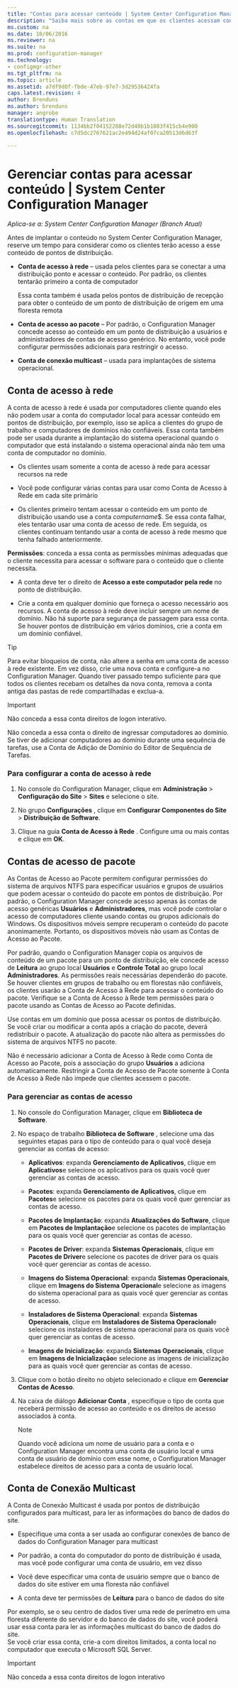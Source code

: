 ```yaml
---
title: "Contas para acessar conteúdo | System Center Configuration Manager"
description: "Saiba mais sobre as contas em que os clientes acessam conteúdo do System Center Configuration Manager."
ms.custom: na
ms.date: 10/06/2016
ms.reviewer: na
ms.suite: na
ms.prod: configuration-manager
ms.technology:
- configmgr-other
ms.tgt_pltfrm: na
ms.topic: article
ms.assetid: a7df9d0f-fbde-47eb-97e7-3d29536424fa
caps.latest.revision: 4
author: Brenduns
ms.author: brenduns
manager: angrobe
translationtype: Human Translation
ms.sourcegitcommit: 1134bb2f04152288e72d40b1b1083f415cb4e900
ms.openlocfilehash: c7d5dc2767621ac2e494d24af07ca20513d6d63f

---
```

# <a name="manage-accounts-to-access-content-in-system-center-configuration-manager"></a>Gerenciar contas para acessar conteúdo | System Center Configuration Manager

*Aplica-se a: System Center Configuration Manager (Branch Atual)*

Antes de implantar o conteúdo no System Center Configuration Manager, reserve um tempo para considerar como os clientes terão acesso a esse conteúdo de pontos de distribuição.  

-   **Conta de acesso à rede** – usada pelos clientes para se conectar a uma distribuição ponto e acessar o conteúdo. Por padrão, os clientes tentarão primeiro a conta de computador  

     Essa conta também é usada pelos pontos de distribuição de recepção para obter o conteúdo de um ponto de distribuição de origem em uma floresta remota  

-   **Conta de acesso ao pacote** – Por padrão, o Configuration Manager concede acesso ao conteúdo em um ponto de distribuição a usuários e administradores de contas de acesso genérico. No entanto, você pode configurar permissões adicionais para restringir o acesso.  

-   **Conta de conexão multicast** – usada para implantações de sistema operacional.  

##  <a name="a-namebkmknaaa-network-access-account"></a><a name="bkmk_NAA"></a> Conta de acesso à rede  
 A conta de acesso à rede é usada por computadores cliente quando eles não podem usar a conta do computador local para acessar conteúdo em pontos de distribuição, por exemplo, isso se aplica a clientes do grupo de trabalho e computadores de domínios não confiáveis. Essa conta também pode ser usada durante a implantação do sistema operacional quando o computador que está instalando o sistema operacional ainda não tem uma conta de computador no domínio.  

-   Os clientes usam somente a conta de acesso à rede para acessar recursos na rede  

-   Você pode configurar várias contas para usar como Conta de Acesso à Rede em cada site primário  

-   Os clientes primeiro tentam acessar o conteúdo em um ponto de distribuição usando use a conta *computername*$. Se essa conta falhar, eles tentarão usar uma conta de acesso de rede. Em seguida, os clientes continuam tentando usar a conta de acesso à rede mesmo que tenha falhado anteriormente.  

**Permissões**: conceda a essa conta as permissões mínimas adequadas que o cliente necessita para acessar o software para o conteúdo que o cliente necessita.  

-   A conta deve ter o direito de **Acesso a este computador pela rede** no ponto de distribuição.  

-   Crie a conta em qualquer domínio que forneça o acesso necessário aos recursos. A conta de acesso à rede deve incluir sempre um nome de domínio. Não há suporte para segurança de passagem para essa conta. Se houver pontos de distribuição em vários domínios, crie a conta em um domínio confiável.  

> [!TIP]  
>  Para evitar bloqueios de conta, não altere a senha em uma conta de acesso à rede existente. Em vez disso, crie uma nova conta e configure-a no Configuration Manager. Quando tiver passado tempo suficiente para que todos os clientes recebam os detalhes da nova conta, remova a conta antiga das pastas de rede compartilhadas e exclua-a.  

> [!IMPORTANT]  
>  Não conceda a essa conta direitos de logon interativo.  
>   
>  Não conceda a essa conta o direito de ingressar computadores ao domínio. Se tiver de adicionar computadores ao domínio durante uma sequência de tarefas, use a Conta de Adição de Domínio do Editor de Sequência de Tarefas.  

### <a name="to-configure-the-network-access-account"></a>Para configurar a conta de acesso à rede  

1.  No console do Configuration Manager, clique em **Administração** >   **Configuração do Site** >  **Sites** e selecione o site.  

2.  No grupo **Configurações** , clique em **Configurar Componentes do Site** > **Distribuição de Software**.  

3.  Clique na guia **Conta de Acesso à Rede** . Configure uma ou mais contas e clique em **OK**.  

##  <a name="a-namebkmkpaaa-package-access-accounts"></a><a name="bkmk_Paa"></a> Contas de acesso de pacote  
 As Contas de Acesso ao Pacote permitem configurar permissões do sistema de arquivos NTFS para especificar usuários e grupos de usuários que podem acessar o conteúdo do pacote em pontos de distribuição. Por padrão, o Configuration Manager concede acesso apenas às contas de acesso genéricas **Usuários** e **Administradores**, mas você pode controlar o acesso de computadores cliente usando contas ou grupos adicionais do Windows. Os dispositivos móveis sempre recuperam o conteúdo do pacote anonimamente. Portanto, os dispositivos móveis não usam as Contas de Acesso ao Pacote.  

 Por padrão, quando o Configuration Manager copia os arquivos de conteúdo de um pacote para um ponto de distribuição, ele concede acesso de **Leitura** ao grupo local **Usuários** e **Controle Total** ao grupo local **Administradores**. As permissões reais necessárias dependerão do pacote. Se houver clientes em grupos de trabalho ou em florestas não confiáveis, os clientes usarão a Conta de Acesso à Rede para acessar o conteúdo do pacote. Verifique se a Conta de Acesso à Rede tem permissões para o pacote usando as Contas de Acesso ao Pacote definidas.  

 Use contas em um domínio que possa acessar os pontos de distribuição. Se você criar ou modificar a conta após a criação do pacote, deverá redistribuir o pacote. A atualização do pacote não altera as permissões do sistema de arquivos NTFS no pacote.  

 Não é necessário adicionar a Conta de Acesso à Rede como Conta de Acesso ao Pacote, pois a associação do grupo **Usuários** a adiciona automaticamente. Restringir a Conta de Acesso de Pacote somente à Conta de Acesso à Rede não impede que clientes acessem o pacote.  

### <a name="to-manage-access-accounts"></a>Para gerenciar as contas de acesso  

1.  No console do Configuration Manager, clique em **Biblioteca de Software**.  

2.  No espaço de trabalho **Biblioteca de Software** , selecione uma das seguintes etapas para o tipo de conteúdo para o qual você deseja gerenciar as contas de acesso:  

    -   **Aplicativos**: expanda **Gerenciamento de Aplicativos**, clique em **Aplicativos**e selecione os aplicativos para os quais você quer gerenciar as contas de acesso.  

    -   **Pacotes**: expanda **Gerenciamento de Aplicativos**, clique em **Pacotes**e selecione os pacotes para os quais você quer gerenciar as contas de acesso.  

    -   **Pacotes de Implantação**: expanda **Atualizações do Software**, clique em **Pacotes de Implantação**e selecione os pacotes de implantação para os quais você quer gerenciar as contas de acesso.  

    -   **Pacotes de Driver**: expanda **Sistemas Operacionais**, clique em **Pacotes de Driver**e selecione os pacotes de driver para os quais você quer gerenciar as contas de acesso.  

    -   **Imagens do Sistema Operacional**: expanda **Sistemas Operacionais**, clique em **Imagens do Sistema Operacional**e selecione as imagens do sistema operacional para as quais você quer gerenciar as contas de acesso.  

    -   **Instaladores de Sistema Operacional**: expanda **Sistemas Operacionais**, clique em **Instaladores de Sistema Operacional**e selecione os instaladores de sistema operacional para os quais você quer gerenciar as contas de acesso.  

    -   **Imagens de Inicialização**: expanda **Sistemas Operacionais**, clique em **Imagens de Inicialização**e selecione as imagens de inicialização para as quais você quer gerenciar as contas de acesso.  

3.  Clique com o botão direito no objeto selecionado e clique em **Gerenciar Contas de Acesso**.  

4.  Na caixa de diálogo **Adicionar Conta** , especifique o tipo de conta que receberá permissão de acesso ao conteúdo e os direitos de acesso associados à conta.  

    > [!NOTE]  
    >  Quando você adiciona um nome de usuário para a conta e o Configuration Manager encontra uma conta de usuário local e uma conta de usuário de domínio com esse nome, o Configuration Manager estabelece direitos de acesso para a conta de usuário local.  

##  <a name="a-namebkmkmultia-multicast-connection-account"></a><a name="bkmk_multi"></a> Conta de Conexão Multicast  
 A Conta de Conexão Multicast é usada por pontos de distribuição configurados para multicast, para ler as informações do banco de dados do site.  

-   Especifique uma conta a ser usada ao configurar conexões de banco de dados do Configuration Manager para multicast  

-   Por padrão, a conta do computador do ponto de distribuição é usada, mas você pode configurar uma conta de usuário, em vez disso  

-   Você deve especificar uma conta de usuário sempre que o banco de dados do site estiver em uma floresta não confiável  

-   A conta deve ter permissões de **Leitura** para o banco de dados do site  

Por exemplo, se o seu centro de dados tiver uma rede de perímetro em uma floresta diferente do servidor e do banco de dados do site, você poderá usar essa conta para ler as informações multicast do banco de dados do site.  
Se você criar essa conta, crie-a com direitos limitados, a conta local no computador que executa o Microsoft SQL Server.  

> [!IMPORTANT]  
>  Não conceda a essa conta direitos de logon interativo  



<!--HONumber=Nov16_HO1-->


